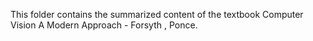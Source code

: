 This folder contains the summarized content of the textbook Computer Vision A Modern Approach - Forsyth , Ponce.
